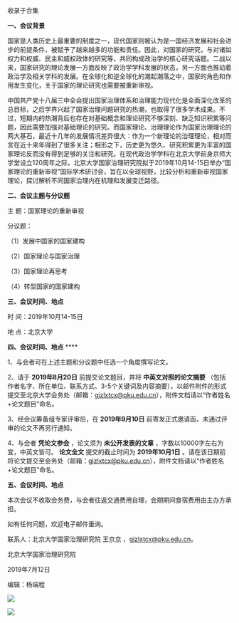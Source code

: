 

收录于合集

  

  

**一、会议背景**  

国家是人类历史上最重要的制度之一，现代国家则被认为是一国经济发展和社会进步的前提条件，被赋予了越来越多的功能和责任。因此，对国家的研究，与对诸如权力和权威、民主和威权政体的研究等，共同构成政治学的核心研究话题。二战以来，国家研究的理论发展一方面反映了政治学学科发展的状态，另一方面也推动着政治学及相关学科的发展。在全球化和逆全球化的潮起潮落之中，国家的角色和作用发生变化，关于国家的理论研究也需要被重新审视。

  

中国共产党十八届三中全会提出国家治理体系和治理能力现代化是全面深化改革的总目标，之后学界兴起了国家治理问题研究的热潮，也取得了很多学术成果。不过，短期内的热潮背后也存在对基础概念和理论研究不够深刻、缺乏知识积累等问题，因此需要加强对基础理论的研究。而国家理论、治理理论作为国家治理理论的两大基石，最近十几年的发展情况差异很大：作为一个新理论的治理理论，相对而言在近十来年得到了很多关注；相形之下，历史更为悠久、研究积累更为丰富的国家理论反而没有得到足够的关注和研究。在现代政治学学科在北京大学前身京师大学堂设立120周年之际，北京大学国家治理研究院拟于2019年10月14-15日举办“国家理论的重新审视”国际学术研讨会，旨在以全球视野，比较分析和重新审视国家理论，探讨解析不同国家治理内在机理和发展变迁路径。

 **二、会议主题与分议题**  

主 题：国家理论的重新审视

分议题：

（1）发展中国家的国家建构

（2）国家理论与国家治理

（3）国家理论再思考

（4）转型国家的国家建构

  

 **三、会议时间、地点**  

  

时 间：2019年10月14-15日

地 点：北京大学

  

 **四、会议时间、地点** ****

  

1、与会者可在上述主题和分议题中任选一个角度撰写论文。

  

2、请于 **2019年8月20日** 前提交论文题目，并将 **中英文对照的论文摘要**
（包括作者名字、所在单位、联系方式、3-5个关键词及内容摘要），以邮件附件的形式提交至北京大学会务处（邮箱：gjzlxtcx@pku.edu.cn），附件文档请以“作者姓名+论文题目”命名。

  

3、经会议筹备组专家评审后，在 **2019年9月10日** 前寄发正式邀请函，未通过评审的论文不再另行通知。

  

4、与会者 **凭论文参会** ，论文须为 **未公开发表的文章** ，字数以10000字左右为宜，中英文皆可。 **论文全文** 提交的截止时间为
**2019年10月1日** 。请在该日期前将论文提交至会务处（邮箱：gjzlxtcx@pku.edu.cn），附件文档请以“作者姓名+论文题目”命名。

  

 **五、会议时间、地点**  

  

本次会议不收取会务费，与会者往返交通费用自理，会期期间食宿费用由主办方承担。

如有任何问题，欢迎电子邮件垂询。

联系人：北京大学国家治理研究院 王京京 ，gjzlxtcx@pku.edu.cn。

  

  

北京大学国家治理研究院

2019年7月12日

  

  

编辑：杨端程

![](/images/411/2.jpeg)

  

  

![](/images/411/3.jpeg)

  


